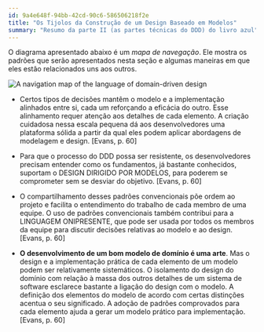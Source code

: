 ```yaml
---
id: 9a4e648f-94bb-42cd-90c6-586506218f2e
title: "Os Tijolos da Construção de um Design Baseado em Modelos"
summary: "Resumo da parte II (as partes técnicas do DDD) do livro azul"
---
```


O diagrama apresentado abaixo é um *mapa de navegação*. Ele mostra os padrões que serão apresentados nesta seção e algumas maneiras em que eles estão relacionados uns aos outros.

![A navigation map of the language of domain-driven design](/images/articles/DDD/a-navigation-map-of-the-language-of-domain-driven-design.png?id=d384824430e8de92edf4460b1769b67d)

- Certos tipos de decisões mantêm o modelo e a implementação alinhados entre si, cada um reforçando a eficácia do outro. Esse alinhamento requer atenção aos detalhes de cada elemento. A criação cuidadosa nessa escala pequena dá aos desenvolvedores uma plataforma sólida a partir da qual eles podem aplicar abordagens de modelagem e design. [Evans, p. 60]

- Para que o processo do DDD possa ser resistente, os desenvolvedores precisam entender como os fundamentos, já bastante conhecidos, suportam o DESIGN DIRIGIDO POR MODELOS, para poderem se comprometer sem se desviar do objetivo. [Evans, p. 60]

- O compartilhamento desses padrões convencionais põe ordem ao projeto e facilita o entendimento do trabalho de cada membro de uma equipe. O uso de padrões convencionais também contribui para a LINGUAGEM ONIPRESENTE, que pode ser usada por todos os membros da equipe para discutir decisões relativas ao modelo e ao design. [Evans, p. 60]

- **O desenvolvimento de um bom modelo de domínio é uma arte**. Mas o design e a implementação prática de cada elemento de um modelo podem ser relativamente sistemáticos. O isolamento do design do domínio com relação à massa dos outros detalhes de um sistema de software esclarece bastante a ligação do design com o modelo. A definição dos elementos do modelo de acordo com certas distinções acentua o seu significado. A adoção de padrões comprovados para cada elemento ajuda a gerar um modelo prático para implementação. [Evans, p. 60]
